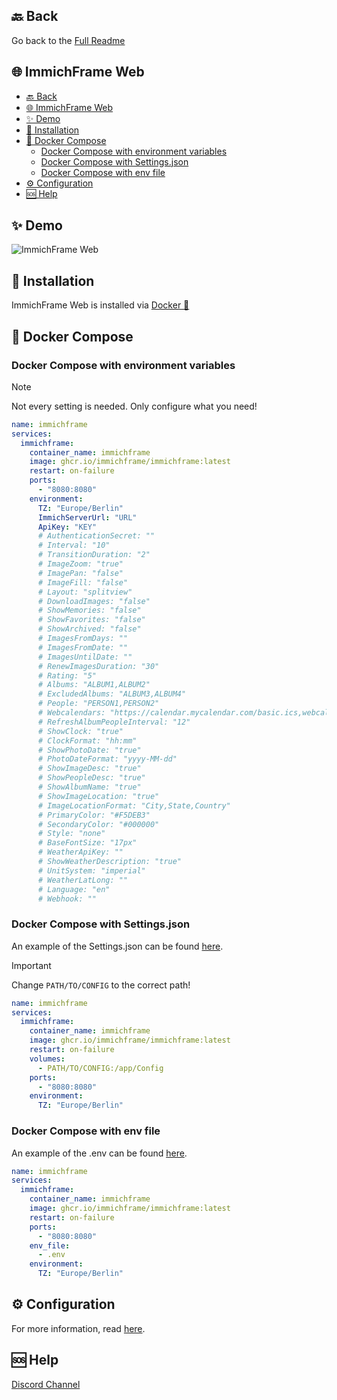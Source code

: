 ## 🔙 Back
Go back to the [Full Readme](/README.md)

## 🌐 ImmichFrame Web
- [🔙 Back](#-back)
- [🌐 ImmichFrame Web](#-immichframe-web)
- [✨ Demo](#-demo)
- [🔧 Installation](#-installation)
- [🐋 Docker Compose](#-docker-compose)
  - [Docker Compose with environment variables](#docker-compose-with-environment-variables)
  - [Docker Compose with Settings.json](#docker-compose-with-settingsjson)
  - [Docker Compose with env file](#docker-compose-with-env-file)
- [⚙️ Configuration](#️-configuration)
- [🆘 Help](#-help)

## ✨ Demo
![ImmichFrame Web](/design/demo/web_demo.png)

## 🔧 Installation
ImmichFrame Web is installed via [Docker 🐋](#-docker-compose)

## 🐋 Docker Compose
### Docker Compose with environment variables

> [!NOTE]  
> Not every setting is needed. Only configure what you need!

```yaml
name: immichframe
services:
  immichframe:
    container_name: immichframe
    image: ghcr.io/immichframe/immichframe:latest
    restart: on-failure
    ports:
      - "8080:8080"
    environment:
      TZ: "Europe/Berlin"
      ImmichServerUrl: "URL"
      ApiKey: "KEY"
      # AuthenticationSecret: ""
      # Interval: "10"
      # TransitionDuration: "2"
      # ImageZoom: "true"
      # ImagePan: "false"
      # ImageFill: "false"
      # Layout: "splitview"         
      # DownloadImages: "false"
      # ShowMemories: "false"
      # ShowFavorites: "false"
      # ShowArchived: "false"
      # ImagesFromDays: ""
      # ImagesFromDate: ""
      # ImagesUntilDate: ""
      # RenewImagesDuration: "30"
      # Rating: "5"
      # Albums: "ALBUM1,ALBUM2"
      # ExcludedAlbums: "ALBUM3,ALBUM4"
      # People: "PERSON1,PERSON2"
      # Webcalendars: "https://calendar.mycalendar.com/basic.ics,webcal://calendar.mycalendar.com/basic.ics"
      # RefreshAlbumPeopleInterval: "12"
      # ShowClock: "true"
      # ClockFormat: "hh:mm"
      # ShowPhotoDate: "true"
      # PhotoDateFormat: "yyyy-MM-dd"
      # ShowImageDesc: "true"
      # ShowPeopleDesc: "true"
      # ShowAlbumName: "true"
      # ShowImageLocation: "true"
      # ImageLocationFormat: "City,State,Country"
      # PrimaryColor: "#F5DEB3"
      # SecondaryColor: "#000000"
      # Style: "none"
      # BaseFontSize: "17px"
      # WeatherApiKey: ""
      # ShowWeatherDescription: "true"
      # UnitSystem: "imperial"
      # WeatherLatLong: ""
      # Language: "en"      
      # Webhook: ""
```

### Docker Compose with Settings.json

An example of the Settings.json can be found [here](/docker/Settings.example.json).

> [!IMPORTANT]  
> Change `PATH/TO/CONFIG` to the correct path!

```yaml
name: immichframe
services:
  immichframe:
    container_name: immichframe
    image: ghcr.io/immichframe/immichframe:latest
    restart: on-failure
    volumes:
      - PATH/TO/CONFIG:/app/Config
    ports:
      - "8080:8080"
    environment:
      TZ: "Europe/Berlin"
```

### Docker Compose with env file

An example of the .env can be found [here](/docker/example.env).

```yaml
name: immichframe
services:
  immichframe:
    container_name: immichframe
    image: ghcr.io/immichframe/immichframe:latest
    restart: on-failure
    ports:
      - "8080:8080"
    env_file:
      - .env
    environment:
      TZ: "Europe/Berlin"
```

## ⚙️ Configuration

For more information, read [here](/README.md#configuration).

## 🆘 Help

[Discord Channel][support-url]


<!-- MARKDOWN LINKS & IMAGES -->
[support-url]: https://discord.com/channels/979116623879368755/1217843270244372480

